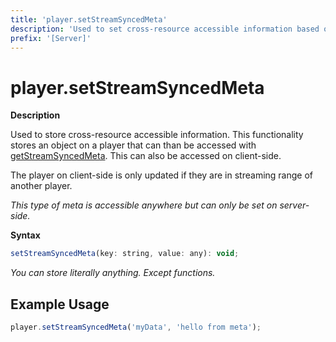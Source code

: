 ```yaml
---
title: 'player.setStreamSyncedMeta'
description: 'Used to set cross-resource accessible information based on stream in.'
prefix: '[Server]'
---
```


# player.setStreamSyncedMeta

**Description**

Used to store cross-resource accessible information. This functionality stores an object on a player that can than be accessed with [getStreamSyncedMeta](./getStreamSyncedMeta.md). This can also be accessed on client-side.

The player on client-side is only updated if they are in streaming range of another player.

_This type of meta is accessible anywhere but can only be set on server-side._

**Syntax**

```js
setStreamSyncedMeta(key: string, value: any): void;
```

_You can store literally anything. Except functions._

## Example Usage

```js
player.setStreamSyncedMeta('myData', 'hello from meta');
```
